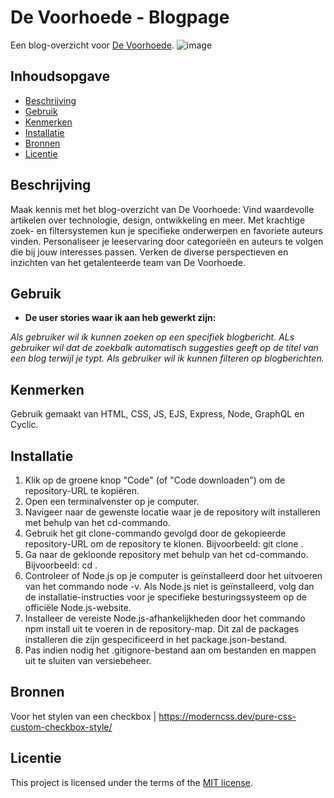 # De Voorhoede - Blogpage
Een blog-overzicht voor [De Voorhoede](https://www.voorhoede.nl/nl/).
![image](https://github.com/rosahoffer/proof-of-concept/assets/112861375/2cb9bf04-9c7e-4c1f-9e50-b6e40f13370a)

## Inhoudsopgave

  * [Beschrijving](#beschrijving)
  * [Gebruik](#gebruik)
  * [Kenmerken](#kenmerken)
  * [Installatie](#installatie)
  * [Bronnen](#bronnen)
  * [Licentie](#licentie)

## Beschrijving
Maak kennis met het blog-overzicht van De Voorhoede: Vind waardevolle artikelen over technologie, design, ontwikkeling en meer. Met krachtige zoek- en filtersystemen kun je specifieke onderwerpen en favoriete auteurs vinden. Personaliseer je leeservaring door categorieën en auteurs te volgen die bij jouw interesses passen. Verken de diverse perspectieven en inzichten van het getalenteerde team van De Voorhoede.

## Gebruik
* **De user stories waar ik aan heb gewerkt zijn:**

*Als gebruiker wil ik kunnen zoeken op een specifiek blogbericht.*
*ALs gebruiker wil dat de zoekbalk automatisch suggesties geeft op de titel van een blog terwijl je typt.*
*Als gebruiker wil ik kunnen filteren op blogberichten.*

## Kenmerken
Gebruik gemaakt van HTML, CSS, JS, EJS, Express, Node, GraphQL en Cyclic.

## Installatie
1. Klik op de groene knop "Code" (of "Code downloaden") om de repository-URL te kopiëren.
2. Open een terminalvenster op je computer.
3. Navigeer naar de gewenste locatie waar je de repository wilt installeren met behulp van het cd-commando.
4. Gebruik het git clone-commando gevolgd door de gekopieerde repository-URL om de repository te klonen. Bijvoorbeeld: git clone <repository-URL>.
5. Ga naar de gekloonde repository met behulp van het cd-commando. Bijvoorbeeld: cd <repository-naam>.
6. Controleer of Node.js op je computer is geïnstalleerd door het uitvoeren van het commando node -v. Als Node.js niet is geïnstalleerd, volg dan de installatie-instructies voor je specifieke besturingssysteem op de officiële Node.js-website.
7. Installeer de vereiste Node.js-afhankelijkheden door het commando npm install uit te voeren in de repository-map. Dit zal de packages installeren die zijn gespecificeerd in het package.json-bestand.
8. Pas indien nodig het .gitignore-bestand aan om bestanden en mappen uit te sluiten van versiebeheer.

## Bronnen
Voor het stylen van een checkbox | https://moderncss.dev/pure-css-custom-checkbox-style/

## Licentie

This project is licensed under the terms of the [MIT license](./LICENSE).

